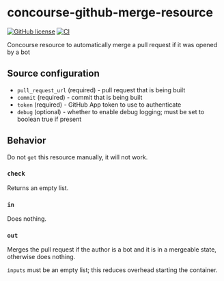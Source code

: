 # concourse-github-merge-resource
[![GitHub license](https://img.shields.io/github/license/RoboJackets/concourse-github-merge-resource)](https://github.com/RoboJackets/concourse-github-merge-resource/blob/main/LICENSE) [![CI](https://concourse.robojackets.org/api/v1/teams/information-technology/pipelines/github-merge/jobs/build-main/badge)](https://concourse.robojackets.org/teams/information-technology/pipelines/github-merge)

Concourse resource to automatically merge a pull request if it was opened by a bot

## Source configuration

- `pull_request_url` (required) - pull request that is being built
- `commit` (required) - commit that is being built
- `token` (required) - GitHub App token to use to authenticate
- `debug` (optional) - whether to enable debug logging; must be set to boolean true if present

## Behavior
Do not `get` this resource manually, it will not work.

### `check`
Returns an empty list.

### `in`
Does nothing.

### `out`
Merges the pull request if the author is a bot and it is in a mergeable state, otherwise does nothing.

`inputs` must be an empty list; this reduces overhead starting the container.
